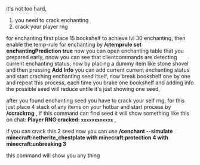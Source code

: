 it's not too hard,
1) you need to crack enchanting
2) crack your player rng

for enchanting first place 15 bookshelf to achieve lvl 30 enchanting, then enable the temp-rule for enchanting by **/ctemprule set enchantingPrediction true**
now you can open enchanting table that you prepared early, nnow you can see that clientcommands are detecting current enchanting status, now by placing a dummy item like stone shovel and then pressing **Add Info** you can add current current enchanting status and start craching enchanting seed itself, now break bookshelf one by one and repeat this process, each time you brake one bookshelf and adding info the possible seed will reduce untile it's just showing one seed, 

after you found enchanting seed you have to crack your self rng,
for this just place 4 stack of any items on your hotbar and start process by **/ccrackrng** , if this command can find seed it will show something like this on chat: **Player RNG cracked: ``xxxxxxxxxxxx``** ,

if you can crack this 2 seed now you can use **/cenchant --simulate minecraft:netherite_chestplate with minecraft:protection 4 with minecraft:unbreaking 3** 

this command will show you any thing
